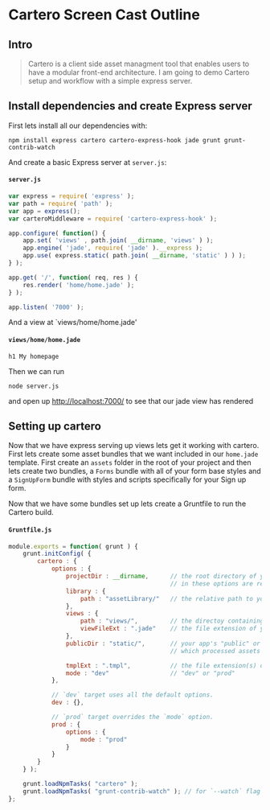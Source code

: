 # Cartero Screen Cast Outline
## Intro

> Cartero is a client side asset managment tool that enables users to have a modular front-end architecture. I am going to demo Cartero setup and workflow with a simple express server.

## Install dependencies and create Express server
First lets install all our dependencies with:

```
npm install express cartero cartero-express-hook jade grunt grunt-contrib-watch
```

And create a basic Express server at `server.js`:
#### `server.js`
```javascript
var express = require( 'express' );
var path = require( 'path' );
var app = express();
var carteroMiddleware = require( 'cartero-express-hook' );

app.configure( function() {
    app.set( 'views' , path.join( __dirname, 'views' ) );
    app.engine( 'jade', require( 'jade' ).__express );
    app.use( express.static( path.join( __dirname, 'static' ) ) );
} );

app.get( '/', function( req, res ) {
    res.render( 'home/home.jade' );
} );

app.listen( '7000' );
```
And a view at `views/home/home.jade'
#### `views/home/home.jade`
```jade
h1 My homepage
```
Then we can run 
```
node server.js
```
and open up [http://localhost:7000/](http://localhost:7000/) to see that our jade view has rendered
## Setting up cartero
Now that we have express serving up views lets get it working with cartero. First lets create some asset bundles that we want included in our `home.jade` template. First create an `assets` folder in the root of your project and then lets create two bundles, a `Forms` bundle with all of your form base styles and a `SignUpForm` bundle with styles and scripts specifically for your Sign up form.




Now that we have some bundles set up lets create a Gruntfile to run the Cartero build.
#### `Gruntfile.js`
```javascript
module.exports = function( grunt ) {
    grunt.initConfig( {
        cartero : {
            options : {
                projectDir : __dirname,      // the root directory of your project. All other paths 
                                             // in these options are relative to this directory.
                library : {
                    path : "assetLibrary/"   // the relative path to your Asset Library directory.
                },
                views : {
                    path : "views/",         // the directoy containing your server side templates.
                    viewFileExt : ".jade"    // the file extension of your server side templates.
                },
                publicDir : "static/",       // your app's "public" or "static" directory (into
                                             // which processed assets will ultimately be dumped).

                tmplExt : ".tmpl",           // the file extension(s) of your client side template.
                mode : "dev"                 // "dev" or "prod"
            },

            // `dev` target uses all the default options.
            dev : {},

            // `prod` target overrides the `mode` option.
            prod : {
                options : {
                    mode : "prod"
                }
            }
        }
    } );

    grunt.loadNpmTasks( "cartero" );
    grunt.loadNpmTasks( "grunt-contrib-watch" ); // for `--watch` flag
};
```
